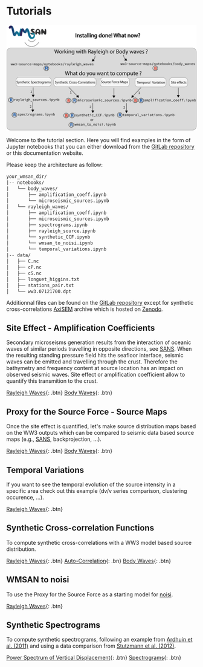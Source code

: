 # Tutorials

![Table representing the differrent paths to Jupyter Notebooks examples and where to find what you wish to compute.](img/sumup.png) 

Welcome to the tutorial section. Here you will find examples in the form of Jupyter notebooks that you can either download from the [GitLab repository](https://gricad-gitlab.univ-grenoble-alpes.fr/tomasetl/ww3-source-maps/-/issues) or this documentation website.

Please keep the architecture as follow:

    your_wmsan_dir/
    |-- notebooks/
    |   └── body_waves/
    │       ├── amplification_coeff.ipynb
    │       └── microseismic_sources.ipynb 
    │   └── rayleigh_waves/
    │       ├── amplification_coeff.ipynb
    │       ├── microseismic_sources.ipynb
    │       ├── spectrograms.ipynb
    │       ├── rayleigh_source.ipynb
    │       └── synthetic_CCF.ipynb
    │       └── wmsan_to_noisi.ipynb
    │       └── temporal_variations.ipynb
    |-- data/
    │   ├── C.nc
    │   ├── cP.nc
    │   ├── cS.nc
    │   ├── longuet_higgins.txt
    │   ├── stations_pair.txt
    │   └── ww3.07121700.dpt

Additionnal files can be found on the [GitLab repository](https://gricad-gitlab.univ-grenoble-alpes.fr/tomasetl/ww3-source-maps/-/issues) except for synthetic cross-correlations [AxiSEM](http://seis.earth.ox.ac.uk/axisem/) archive which is hosted on [Zenodo](https://zenodo.org/records/11126562).


## Site Effect - Amplification Coefficients

Secondary microseisms generation results from the interaction of oceanic waves of similar periods travelling in opposite directions, see [SANS](https://sans.ethz.ch/science/). When the resulting standing pressure field hits the seafloor interface, seismic waves can be emitted and travelling through the crust. Therefore the bathymetry and frequency content at source location has an impact on observed seismic waves. Site effect or amplification coefficient allow to quantify this transmition to the crust.

[Rayleigh Waves](notebooks/rayleigh_waves/amplification_coeff.ipynb){: .btn}
[Body Waves](notebooks/body_waves/amplification_coeff.ipynb){: .btn}

## Proxy for the Source Force - Source Maps

Once the site effect is quantified, let's make source distribution maps based on the WW3 outputs which can be compared to seismic data based source maps (e.g., [SANS](https://sans.ethz.ch/science/), backprojection, ...).

[Rayleigh Waves](notebooks/rayleigh_waves/microseismic_sources.ipynb){: .btn}
[Body Waves](notebooks/body_waves/microseismic_sources.ipynb){: .btn}

## Temporal Variations
If you want to see the temporal evolution of the source intensity in a specific area check out this example (dv/v series comparison, clustering occurence, ...).

[Rayleigh Waves](notebooks/rayleigh_waves/temporal_variations.ipynb){: .btn}

## Synthetic Cross-correlation Functions
To compute synthetic cross-correlations with a WW3 model based source distribution.

[Rayleigh Waves](notebooks/rayleigh_waves/synthetic_CCF.ipynb){: .btn}
[Auto-Correlation](notebooks/rayleigh_waves/synthetic_CCF_autocorr.ipynb){: .bn}
[Body Waves](notebooks/body_waves/synthetic_CCF.ipynb){: .btn}

## WMSAN to noisi
To use the Proxy for the Source Force as a starting model for [noisi](https://github.com/lermert/noisi).

[Rayleigh Waves](notebooks/rayleigh_waves/wmsan_to_noisi.ipynb){: .btn}

## Synthetic Spectrograms
To compute synthetic spectrograms, following an example from [Ardhuin et al. (2011)](https://agupubs.onlinelibrary.wiley.com/doi/full/10.1029/2011JC006952) and using a data comparison from [Stutzmann et al. (2012)](https://academic.oup.com/gji/article/191/2/707/644255).

[Power Spectrum of Vertical Displacement](notebooks/rayleigh_waves/rayleigh_source.ipynb){: .btn}
[Spectrograms](notebooks/rayleigh_waves/spectrograms.ipynb){: .btn}